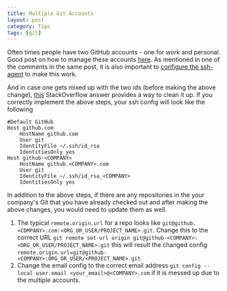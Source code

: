 ```yaml
---
title: Multiple Git Accounts
layout: post
category: Tips
tags: [git]
---
```

Often times people have two GitHub accounts - one for work and personal. Good post on how to manage these accounts [here](https://code.tutsplus.com/tutorials/quick-tip-how-to-work-with-github-and-multiple-accounts--net-22574).
As mentioned in one of the comments in the same post, it is also important to [configure the ssh-agent](https://superuser.com/questions/272465/using-multiple-ssh-public-keys) to make this work.

And in case one gets mixed up with the two ids (before making the above change), [this](https://stackoverflow.com/a/30737248) StackOverflow answer provides a way to clean it up.
If you correctly implement the above steps, your ssh config will look like the following
```
#Default GitHub
Host github.com
    HostName github.com
    User git
    IdentityFile ~/.ssh/id_rsa
    IdentitiesOnly yes
Host github-<COMPANY>
    HostName github.<COMPANY>.com
    User git
    IdentityFile ~/.ssh/id_rsa_<COMPANY>
    IdentitiesOnly yes
```
In addition to the above steps, if there are any repositories in the your company's Git that you have already checked out and after making the above changes, you would need to update them as well. 
1. The typical `remote.origin.url` for a repo looks like `git@github.<COMPANY>.com:<ORG_OR_USER/PROJECT_NAME>.git`. Change this to the correct URL
`git remote set-url origin git@github-<COMPANY>:<ORG_OR_USER/PROJECT_NAME>.git`
this will result the changed config `remote.origin.url=git@github-<COMPANY>:ORG_OR_USER/<PROJECT_NAME>.git`
2. Change the email config to the correct email address `git config --local user.email <your_email>@<COMPANY>.com` if it is messed up due to the multiple accounts.